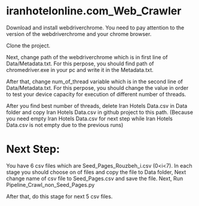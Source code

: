 # iranhotelonline.com_Web_Crawler

Download and install webdriverchrome. You need to pay attention to the version of the webdriverchrome and your chrome browser.

Clone the project.

Next, change path of the webdriverchrome which is in first line of Data/Metadata.txt. For this perpose, you should find path of chromedriver.exe in your pc and write it in the Metadata.txt.

After that, change num_of_thread variable which is in the second line of Data/Metadata.txt. For this perpose, you should change the value in order to test your device capacity for execution of different number of threads.

After you find best number of threads, delete Iran Hotels Data.csv in Data folder and copy Iran Hotels Data.csv in github project to this path. (Because you need empty Iran Hotels Data.csv for next step while Iran Hotels Data.csv is not empty due to the previous runs)

# Next Step:

You have 6 csv files which are Seed_Pages_Rouzbeh_i.csv (0<i<7). In each stage you should choose on of files and copy the file to Data folder, Next change name of csv file to Seed_Pages.csv and save the file.
Next, Run Pipeline_Crawl_non_Seed_Pages.py

After that, do this stage for next 5 csv files.


